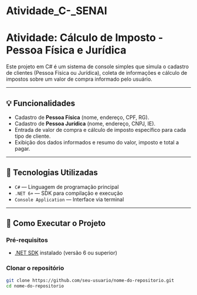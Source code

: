 # Atividade_C-_SENAI
# Atividade: Cálculo de Imposto - Pessoa Física e Jurídica

Este projeto em C# é um sistema de console simples que simula o cadastro de clientes (Pessoa Física ou Jurídica), coleta de informações e cálculo de impostos sobre um valor de compra informado pelo usuário.

---

## 💡 Funcionalidades

- Cadastro de **Pessoa Física** (nome, endereço, CPF, RG).
- Cadastro de **Pessoa Jurídica** (nome, endereço, CNPJ, IE).
- Entrada de valor de compra e cálculo de imposto específico para cada tipo de cliente.
- Exibição dos dados informados e resumo do valor, imposto e total a pagar.

---

## 🧱 Tecnologias Utilizadas

- `C#` — Linguagem de programação principal
- `.NET 6+` — SDK para compilação e execução
- `Console Application` — Interface via terminal

---

## 🚀 Como Executar o Projeto

### Pré-requisitos
- [.NET SDK](https://dotnet.microsoft.com/en-us/download) instalado (versão 6 ou superior)

### Clonar o repositório
```bash
git clone https://github.com/seu-usuario/nome-do-repositorio.git
cd nome-do-repositorio

